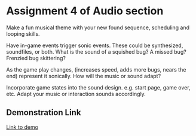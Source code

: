 # Assignment 4 of Audio section    
Make a fun musical theme with your new found sequence, scheduling and looping skills.  

Have in-game events trigger sonic events. These could be synthesized, soundfiles, or both. What is the sound of a squished bug? A missed bug? Frenzied bug skittering?  

As the game play changes, (increases speed, adds more bugs, nears the end) represent it sonically. How will the music or sound adapt?  

Incorporate game states into the sound design. e.g. start page, game over, etc. Adapt your music or interaction sounds accordingly.   

## Demonstration Link    
<a href="https://maureensanchez99.github.io/PDM2025/audio/assignment4/">Link to demo</a>  